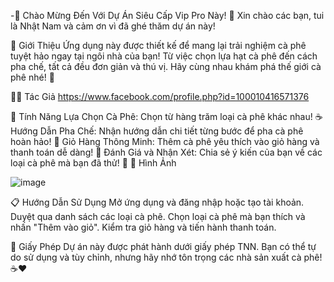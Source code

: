 -🎉 Chào Mừng Đến Với Dự Án Siêu Cấp Vip Pro Này! 🎉
Xin chào các bạn, tui là Nhật Nam và cảm ơn vì đã ghé thăm dự án này! 

🚀 Giới Thiệu
  Ứng dụng này được thiết kế để mang lại trải nghiệm cà phê tuyệt hảo ngay tại ngôi nhà của bạn!
  Từ việc chọn lựa hạt cà phê đến cách pha chế, tất cả đều đơn giản và thú vị. Hãy cùng nhau khám phá thế giới cà phê nhé! 🎉

👨‍💻 Tác Giả
https://www.facebook.com/profile.php?id=100010416571376

🎈 Tính Năng
Lựa Chọn Cà Phê: Chọn từ hàng trăm loại cà phê khác nhau! ☕
Hướng Dẫn Pha Chế: Nhận hướng dẫn chi tiết từng bước để pha cà phê hoàn hảo! 📖
Giỏ Hàng Thông Minh: Thêm cà phê yêu thích vào giỏ hàng và thanh toán dễ dàng! 🛒
Đánh Giá và Nhận Xét: Chia sẻ ý kiến của bạn về các loại cà phê mà bạn đã thử! 🌟
📸 Hình Ảnh

![image](https://github.com/user-attachments/assets/06251298-a5d6-4479-9b49-e29e76904bcc)

📋 Hướng Dẫn Sử Dụng
Mở ứng dụng và đăng nhập hoặc tạo tài khoản.
Duyệt qua danh sách các loại cà phê.
Chọn loại cà phê mà bạn thích và nhấn "Thêm vào giỏ".
Kiểm tra giỏ hàng và tiến hành thanh toán.

📜 Giấy Phép
Dự án này được phát hành dưới giấy phép TNN. Bạn có thể tự do sử dụng và tùy chỉnh, nhưng hãy nhớ tôn trọng các nhà sản xuất cà phê! ☕❤️

<!---
nhatnam2011/nhatnam2011 is a ✨ special ✨ repository because its `README.md` (this file) appears on your GitHub profile.
You can click the Preview link to take a look at your changes.
--->
